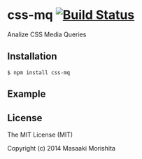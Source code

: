 # css-mq [![Build Status](https://travis-ci.org/morishitter/css-mq.svg)](https://travis-ci.org/morishitter/css-mq)

Analize CSS Media Queries

## Installation

```shell
$ npm install css-mq
```

## Example

## License

The MIT License (MIT)

Copyright (c) 2014 Masaaki Morishita

